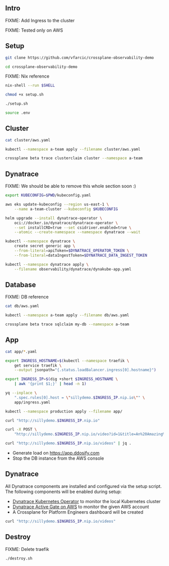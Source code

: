 ## Intro

FIXME: Add Ingress to the cluster

FIXME: Tested only on AWS

## Setup

```sh
git clone https://github.com/vfarcic/crossplane-observability-demo

cd crossplane-observability-demo
```

FIXME: Nix reference

```sh
nix-shell --run $SHELL

chmod +x setup.sh

./setup.sh

source .env
```

## Cluster

```sh
cat cluster/aws.yaml

kubectl --namespace a-team apply --filename cluster/aws.yaml

crossplane beta trace clusterclaim cluster --namespace a-team
```

## Dynatrace

FIXME: We should be able to remove this whole section soon :)

```sh
export KUBECONFIG=$PWD/kubeconfig.yaml

aws eks update-kubeconfig --region us-east-1 \
    --name a-team-cluster --kubeconfig $KUBECONFIG

helm upgrade --install dynatrace-operator \
    oci://docker.io/dynatrace/dynatrace-operator \
    --set installCRD=true --set csidriver.enabled=true \
    --atomic --create-namespace --namespace dynatrace --wait

kubectl --namespace dynatrace \
    create secret generic app \
    --from-literal=apiToken=$DYNATRACE_OPERATOR_TOKEN \
    --from-literal=dataIngestToken=$DYNATRACE_DATA_INGEST_TOKEN

kubectl --namespace dynatrace apply \
    --filename observability/dynatrace/dynakube-app.yaml
```

## Database

FIXME: DB reference

```sh
cat db/aws.yaml

kubectl --namespace a-team apply --filename db/aws.yaml

crossplane beta trace sqlclaim my-db --namespace a-team
```

## App

```sh
cat app/*.yaml

export INGRESS_HOSTNAME=$(kubectl --namespace traefik \
    get service traefik \
    --output jsonpath="{.status.loadBalancer.ingress[0].hostname}")

export INGRESS_IP=$(dig +short $INGRESS_HOSTNAME \
    | awk '{print $1;}' | head -n 1)

yq --inplace \
    ".spec.rules[0].host = \"sillydemo.$INGRESS_IP.nip.io\"" \
    app/ingress.yaml

kubectl --namespace production apply --filename app/

curl "http://sillydemo.$INGRESS_IP.nip.io"

curl -X POST \
    "http://sillydemo.$INGRESS_IP.nip.io/video?id=1&title=An%20Amazing%20Video"

curl "http://sillydemo.$INGRESS_IP.nip.io/videos" | jq .
```

* Generate load on https://app.ddosify.com
* Stop the DB instance from the AWS console

## Dynatrace

All Dynatrace components are installed and configured via the setup script. The following components will be enabled
during setup:

- [Dynatrace Kubernetes Operator](https://github.com/Dynatrace/dynatrace-operator) to monitor the local Kubernetes
  cluster
- [Dynatrace Active Gate on AWS]() to monitor the given AWS account
- A Crossplane for Platform Engineers dashboard will be created

```sh
curl "http://sillydemo.$INGRESS_IP.nip.io/videos"
```

## Destroy

FIXME: Delete traefik

```sh
./destroy.sh
```
